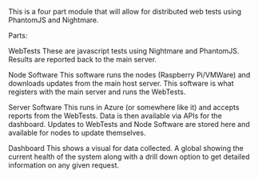 This is a four part module that will allow for distributed web tests using PhantomJS and Nightmare.

Parts:

WebTests
These are javascript tests using Nightmare and PhantomJS. Results are reported back to the main server.

Node Software
This software runs the nodes (Raspberry Pi/VMWare) and downloads updates from the main host server. This software is what registers with the main server and runs the WebTests.

Server Software
This runs in Azure (or somewhere like it) and accepts reports from the WebTests. Data is then available via APIs for the dashboard. Updates to WebTests and Node Software are stored here and available for nodes to update themselves.

Dashboard
This shows a visual for data collected. A global showing the current health of the system along with a drill down option to get detailed information on any given request.